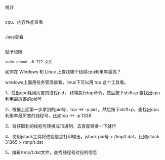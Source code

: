 统计

```shell

```

cpu、内存性能查看

```shell

```

Java查看

```shell

```

赋予权限

```shell
sudo chmod -R 777 文件
```



如何在 Windows 和 Linux 上查找哪个线程cpu利用率最高？

windows上面用任务管理器看，linux下可以用 top 这个工具看。

1、找出cpu耗用厉害的进程pid， 终端执行top命令，然后按下shift+p 查找出cpu利用最厉害的pid号

2、根据上面第一步拿到的pid号，top -H -p pid 。然后按下shift+p，查找出cpu利用率最厉害的线程号，比如top -H -p 1328

3、将获取到的线程号转换成16进制，去百度转换一下就行

4、使用jstack工具将进程信息打印输出，jstack pid号 > /tmp/t.dat，比如jstack 31365 > /tmp/t.dat

5、编辑/tmp/t.dat文件，查找线程号对应的信息